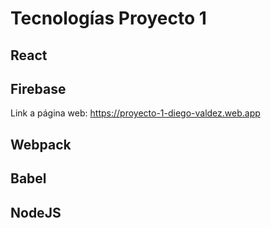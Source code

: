 # Tecnologías Proyecto 1
## React
## Firebase
Link a página web: https://proyecto-1-diego-valdez.web.app
## Webpack
## Babel
## NodeJS

